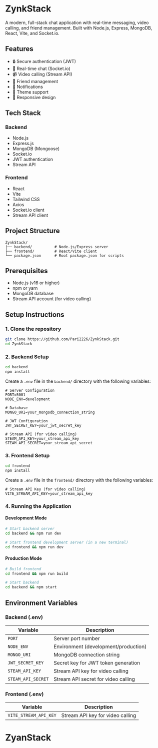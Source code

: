 # ZynkStack

A modern, full-stack chat application with real-time messaging, video calling, and friend management. Built with Node.js, Express, MongoDB, React, Vite, and Socket.io.

## Features
- 🔒 Secure authentication (JWT)
- 💬 Real-time chat (Socket.io)
- 📹 Video calling (Stream API)
- 👫 Friend management
- 🔔 Notifications
- 🌙 Theme support
- 📱 Responsive design

## Tech Stack

### Backend
- Node.js
- Express.js
- MongoDB (Mongoose)
- Socket.io
- JWT authentication
- Stream API

### Frontend
- React
- Vite
- Tailwind CSS
- Axios
- Socket.io client
- Stream API client

## Project Structure
```
ZynkStack/
├── backend/          # Node.js/Express server
├── frontend/         # React/Vite client
└── package.json      # Root package.json for scripts
```

## Prerequisites
- Node.js (v16 or higher)
- npm or yarn
- MongoDB database
- Stream API account (for video calling)

## Setup Instructions

### 1. Clone the repository
```bash
git clone https://github.com/Pari2226/ZynkStack.git
cd ZynkStack
```

### 2. Backend Setup
```bash
cd backend
npm install
```

Create a `.env` file in the `backend/` directory with the following variables:
```env
# Server Configuration
PORT=5001
NODE_ENV=development

# Database
MONGO_URI=your_mongodb_connection_string

# JWT Configuration
JWT_SECRET_KEY=your_jwt_secret_key

# Stream API (for video calling)
STEAM_API_KEY=your_stream_api_key
STEAM_API_SECRET=your_stream_api_secret
```

### 3. Frontend Setup
```bash
cd frontend
npm install
```

Create a `.env` file in the `frontend/` directory with the following variables:
```env
# Stream API Key (for video calling)
VITE_STREAM_API_KEY=your_stream_api_key
```

### 4. Running the Application

#### Development Mode
```bash
# Start backend server
cd backend && npm run dev

# Start frontend development server (in a new terminal)
cd frontend && npm run dev
```

#### Production Mode
```bash
# Build frontend
cd frontend && npm run build

# Start backend
cd backend && npm start
```

## Environment Variables

### Backend (.env)
| Variable | Description |
|----------|-------------|
| `PORT` | Server port number |
| `NODE_ENV` | Environment (development/production) |
| `MONGO_URI` | MongoDB connection string |
| `JWT_SECRET_KEY` | Secret key for JWT token generation |
| `STEAM_API_KEY` | Stream API key for video calling |
| `STEAM_API_SECRET` | Stream API secret for video calling |

### Frontend (.env)
| Variable | Description |
|----------|-------------|
| `VITE_STREAM_API_KEY` | Stream API key for video calling |

# ZyanStack
